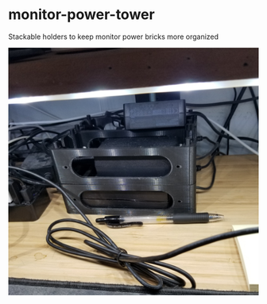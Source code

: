 # monitor-power-tower

Stackable holders to keep monitor power bricks more organized

![monitor-power-tower.jpg](monitor-power-tower.jpg)
